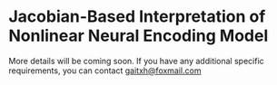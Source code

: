 # Jacobian-Based Interpretation of Nonlinear Neural Encoding Model

More details will be coming soon.  If you have any additional specific requirements, you can contact gaitxh@foxmail.com
